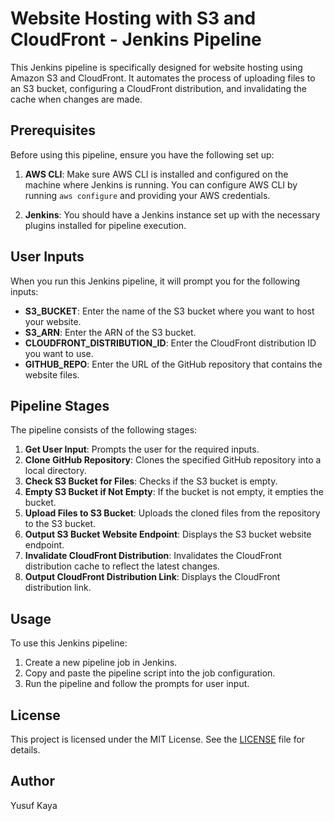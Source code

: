 # Website Hosting with S3 and CloudFront - Jenkins Pipeline

This Jenkins pipeline is specifically designed for website hosting using Amazon S3 and CloudFront. It automates the process of uploading files to an S3 bucket, configuring a CloudFront distribution, and invalidating the cache when changes are made.

## Prerequisites

Before using this pipeline, ensure you have the following set up:

1. **AWS CLI**: Make sure AWS CLI is installed and configured on the machine where Jenkins is running. You can configure AWS CLI by running `aws configure` and providing your AWS credentials.

2. **Jenkins**: You should have a Jenkins instance set up with the necessary plugins installed for pipeline execution.

## User Inputs

When you run this Jenkins pipeline, it will prompt you for the following inputs:

- **S3_BUCKET**: Enter the name of the S3 bucket where you want to host your website.
- **S3_ARN**: Enter the ARN of the S3 bucket.
- **CLOUDFRONT_DISTRIBUTION_ID**: Enter the CloudFront distribution ID you want to use.
- **GITHUB_REPO**: Enter the URL of the GitHub repository that contains the website files.

## Pipeline Stages

The pipeline consists of the following stages:

1. **Get User Input**: Prompts the user for the required inputs.
2. **Clone GitHub Repository**: Clones the specified GitHub repository into a local directory.
3. **Check S3 Bucket for Files**: Checks if the S3 bucket is empty.
4. **Empty S3 Bucket if Not Empty**: If the bucket is not empty, it empties the bucket.
5. **Upload Files to S3 Bucket**: Uploads the cloned files from the repository to the S3 bucket.
6. **Output S3 Bucket Website Endpoint**: Displays the S3 bucket website endpoint.
7. **Invalidate CloudFront Distribution**: Invalidates the CloudFront distribution cache to reflect the latest changes.
8. **Output CloudFront Distribution Link**: Displays the CloudFront distribution link.

## Usage

To use this Jenkins pipeline:

1. Create a new pipeline job in Jenkins.
2. Copy and paste the pipeline script into the job configuration.
3. Run the pipeline and follow the prompts for user input.

## License

This project is licensed under the MIT License. See the [LICENSE](LICENSE) file for details.

## Author

Yusuf Kaya
